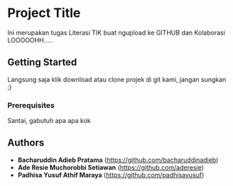 # Project Title

Ini merupakan tugas Literasi TIK buat ngupload ke GITHUB dan Kolaborasi LOOOOOHH.....

## Getting Started

Langsung saja klik download atau clone projek di git kami, jangan sungkan ;)

### Prerequisites

Santai, gabutuh apa apa kok

## Authors

* **Bacharuddin Adieb Pratama** (https://github.com/bacharuddinadieb)
* **Ade Resie Muchorobbi Setiawan** (https://github.com/aderesie)
* **Padhisa Yusuf Athif Maraya** (https://github.com/padhisayusuf)
